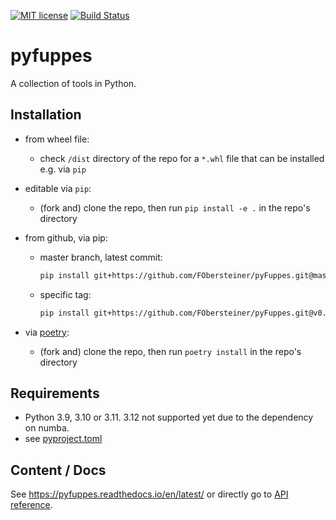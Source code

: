 [![MIT license](https://img.shields.io/badge/license-MIT-blue.svg)](https://github.com/FObersteiner/gosyncit/blob/master/LICENSE)
[![Build Status](https://github.com/FObersteiner/pyFuppes/actions/workflows/pyfuppes-tests.yml/badge.svg)](https://github.com/FObersteiner/pyFuppes/actions/workflows/pyfuppes-tests.yml)

# pyfuppes

A collection of tools in Python.

## Installation

- from wheel file:

  - check `/dist` directory of the repo for a `*.whl` file that can be installed e.g. via `pip`

- editable via `pip`:

  - (fork and) clone the repo, then run `pip install -e .` in the repo's directory

- from github, via pip:

  - master branch, latest commit:

    ```sh
    pip install git+https://github.com/FObersteiner/pyFuppes.git@master # alternatively @latest
    ```

  - specific tag:
    ```sh
    pip install git+https://github.com/FObersteiner/pyFuppes.git@v0.3.4
    ```

- via [poetry](https://python-poetry.org/):

  - (fork and) clone the repo, then run `poetry install` in the repo's directory

## Requirements

- Python 3.9, 3.10 or 3.11. 3.12 not supported yet due to the dependency on numba.
- see [pyproject.toml](https://github.com/FObersteiner/pyFuppes/blob/master/pyproject.toml)

## Content / Docs

See https://pyfuppes.readthedocs.io/en/latest/ or directly go to [API reference](https://pyfuppes.readthedocs.io/en/latest/autoapi/index.html).
